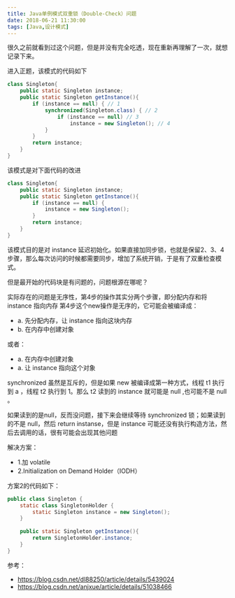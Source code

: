 ```yaml
---
title: Java单例模式双重锁（Double-Check）问题
date: 2018-06-21 11:30:00
tags: [Java,设计模式]
---
```


很久之前就看到过这个问题，但是并没有完全吃透，现在重新再理解了一次，就想记录下来。

进入正题，该模式的代码如下
```java
class Singleton{
    public static Singleton instance;
    public static Singleton getInstance(){
        if (instance == null) { // 1
            synchronized(Singleton.class) { // 2
                if (instance == null) // 3
                    instance = new Singleton(); // 4
            }
        }
        return instance;
    }
}
```
该模式是对下面代码的改进
```java
class Singleton{
    public static Singleton instance;
    public static Singleton getInstance(){
        if (instance == null) { 
            instance = new Singleton();
        }
        return instance;
    }
}
```
该模式目的是对 instance 延迟初始化。如果直接加同步锁，也就是保留2、3、4步骤，那么每次访问的时候都需要同步，增加了系统开销，于是有了双重检查模式。

但是最开始的代码块是有问题的，问题根源在哪呢？

实际存在的问题是无序性，第4步的操作其实分两个步骤，即分配内存和将 instance 指向内存
第4步这个new操作是无序的，它可能会被编译成：
 
- a. 先分配内存，让 instance 指向这块内存 
- b. 在内存中创建对象

或者：

- a. 在内存中创建对象
- a. 让 instance 指向这个对象

synchronized 虽然是互斥的，但是如果 new 被编译成第一种方式，线程 t1 执行到 a ，线程 t2 执行到 1。那么 t2 读到的 instance 就可能是 null ,也可能不是 null 。

如果读到的是null，反而没问题，接下来会继续等待 synchronized 锁；如果读到的不是 null，然后 return instanse，但是 instance 可能还没有执行构造方法，然后去调用的话，很有可能会出现其他问题

解决方案：

- 1.加 volatile
- 2.Initialization on Demand Holder（IODH）

方案2的代码如下：

```java
public class Singleton {  
    static class SingletonHolder {  
        static Singleton instance = new Singleton();  
    }  
      
    public static Singleton getInstance(){  
        return SingletonHolder.instance;  
    }  
}
```

参考：

- https://blog.csdn.net/dl88250/article/details/5439024
- https://blog.csdn.net/anjxue/article/details/51038466